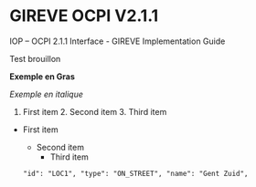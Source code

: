 # GIREVE OCPI V2.1.1
IOP – OCPI 2.1.1 Interface - GIREVE Implementation Guide


Test brouillon 

**Exemple en Gras**

*Exemple en italique*

1. First item
	2. Second item
		3. Third item

- First item
	- Second item
		- Third item

  `"id": "LOC1",
	"type": "ON_STREET",
	"name": "Gent Zuid",`
